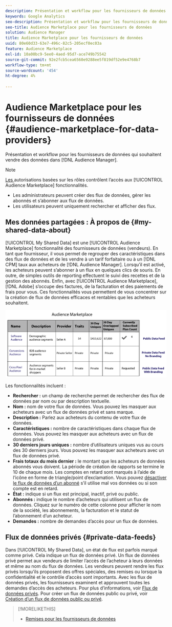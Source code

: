 ```yaml
---
description: Présentation et workflow pour les fournisseurs de données qui souhaitent vendre des données dans Audience Manager.
keywords: Google Analytics
seo-description: Présentation et workflow pour les fournisseurs de données qui souhaitent vendre des données dans Audience Manager.
seo-title: Audience Marketplace pour les fournisseurs de données
solution: Audience Manager
title: Audience Marketplace pour les fournisseurs de données
uuid: 80e60d33-63e7-496c-82c5-205ecf0ec03a
feature: Audience Marketplace
exl-id: 10a00bc9-5ee0-4aed-95d7-ace749b75542
source-git-commit: 92e2fcb5cea6560e9288ee5f819df52e9e4768b7
workflow-type: tm+mt
source-wordcount: '454'
ht-degree: 4%

---
```


# Audience Marketplace pour les fournisseurs de données {#audience-marketplace-for-data-providers}

Présentation et workflow pour les fournisseurs de données qui souhaitent vendre des données dans [!DNL Audience Manager].

<!-- c_marketplace_provider.xml -->

>[!NOTE]
>
>[Les ](../../../reporting/reports-dashboard.md) autorisations basées sur les rôles contrôlent l’accès aux  [!UICONTROL Audience Marketplace] fonctionnalités.
>
>* Les administrateurs peuvent créer des flux de données, gérer les abonnés et s’abonner aux flux de données.
>* Les utilisateurs peuvent uniquement rechercher et afficher des flux.


## Mes données partagées : À propos de {#my-shared-data-about}

[!UICONTROL My Shared Data] est une  [!UICONTROL Audience Marketplace] fonctionnalité des fournisseurs de données (vendeurs). En tant que fournisseur, il vous permet de regrouper des caractéristiques dans des flux de données et de les vendre à un tarif forfaitaire ou à un [!DNL CPM] taux aux acheteurs de [!DNL Audience Manager]. Lorsqu’il est activé, les acheteurs peuvent s’abonner à un flux en quelques clics de souris. En outre, de simples outils de reporting effectuent le suivi des recettes et de la gestion des abonnés. Enfin, avec [!UICONTROL Audience Marketplace], [!DNL Adobe] s’occupe des factures, de la facturation et des paiements de frais pour vous. Ces fonctionnalités vous permettent de vous concentrer sur la création de flux de données efficaces et rentables que les acheteurs souhaitent.

![](assets/seller_marketplace.png)

<!-- c_myshared_data.xml -->

Les fonctionnalités incluent :

* **Rechercher :** un champ de recherche permet de rechercher des flux de données par nom ou par description textuelle.
* **Nom :** nom de votre flux de données. Vous pouvez les masquer aux acheteurs avec un flux de données privé et sans marque.
* **Description :** Parlez aux acheteurs du contenu de votre flux de données.
* **Caractéristiques :** nombre de caractéristiques dans chaque flux de données. Vous pouvez les masquer aux acheteurs avec un flux de données privé.
* **30 derniers jours uniques :** nombre d’utilisateurs uniques vus au cours des 30 derniers jours. Vous pouvez les masquer aux acheteurs avec un flux de données privé.
* **Frais totaux du mois dernier :** le montant que les acheteurs de données abonnés vous doivent. La période de création de rapports se termine le 10 de chaque mois. Les comptes en retard sont marqués à l’aide de l’icône en forme de triangle/point d’exclamation. Vous pouvez [désactiver le flux de données d’un abonné](../../../features/audience-marketplace/marketplace-data-providers/marketplace-create-manage-feeds.md#deactivate-data-feed) s’il utilise mal vos données ou si son compte est en retard.
* **État :**  indique si un flux est principal, inactif, privé ou public.
* **Abonnés :** indique le nombre d’acheteurs qui utilisent un flux de données. Cliquez sur le numéro de cette colonne pour afficher le nom de la société, les abonnements, la facturation et le statut de l’abonnement d’un acheteur.
* **Demandes :** nombre de demandes d’accès pour un flux de données.

## Flux de données privés {#private-data-feeds}

Dans [!UICONTROL My Shared Data], un état de flux est parfois marqué comme privé. Cela indique un flux de données privé. Un flux de données privé permet aux vendeurs de limiter l’accès de l’acheteur à leurs données et même au nom du flux de données. Les vendeurs peuvent rendre les flux privés lorsqu’ils proposent des offres spéciales, des remises ou lorsque la confidentialité et le contrôle d’accès sont importants. Avec les flux de données privés, les fournisseurs examinent et approuvent toutes les demandes d’accès des acheteurs. Pour plus d’informations, voir [Flux de données privés](../../../features/audience-marketplace/marketplace-private-feeds.md). Pour créer un flux de données public ou privé, voir [Création d’un flux de données public ou privé](../../../features/audience-marketplace/marketplace-data-providers/marketplace-create-manage-feeds.md#create-public-private-data-feed).

>[!MORELIKETHIS]
>
>* [Remises pour les fournisseurs de données](../../../features/audience-marketplace/marketplace-data-providers/marketplace-create-manage-feeds.md#discounts)

